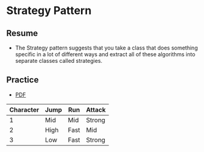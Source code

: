 # Strategy Pattern

## Resume

* The Strategy pattern suggests that you take a class that does something specific in a lot of different ways and extract all of these algorithms into separate classes called strategies.

## Practice

* [PDF](./practice.pdf)

| Character 	| Jump 	| Run  	| Attack 	|
|-----------	|------	|------	|--------	|
| 1         	| Mid  	| Mid  	| Strong 	|
| 2         	| High 	| Fast 	| Mid    	|
| 3         	| Low  	| Fast 	| Strong 	|